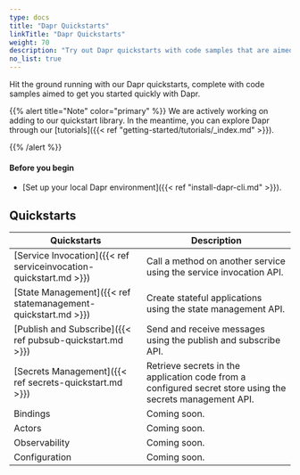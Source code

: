```yaml
---
type: docs
title: "Dapr Quickstarts"
linkTitle: "Dapr Quickstarts"
weight: 70
description: "Try out Dapr quickstarts with code samples that are aimed to get you started quickly with Dapr"
no_list: true
---
```


Hit the ground running with our Dapr quickstarts, complete with code samples aimed to get you started quickly with Dapr.

{{% alert title="Note" color="primary" %}}
 We are actively working on adding to our quickstart library. In the meantime, you can explore Dapr through our [tutorials]({{< ref "getting-started/tutorials/_index.md" >}}).

{{% /alert %}}

#### Before you begin

- [Set up your local Dapr environment]({{< ref "install-dapr-cli.md" >}}).

## Quickstarts

| Quickstarts | Description |
| ----------- | ----------- |
| [Service Invocation]({{< ref serviceinvocation-quickstart.md >}}) |  Call a method on another service using the service invocation API. |
| [State Management]({{< ref statemanagement-quickstart.md >}}) | Create stateful applications using the state management API. |
| [Publish and Subscribe]({{< ref pubsub-quickstart.md >}}) | Send and receive messages using the publish and subscribe API. |
| [Secrets Management]({{< ref secrets-quickstart.md >}}) | Retrieve secrets in the application code from a configured secret store using the secrets management API. |
| Bindings           | Coming soon. |
| Actors             | Coming soon. |
| Observability      | Coming soon. |
| Configuration      | Coming soon. |